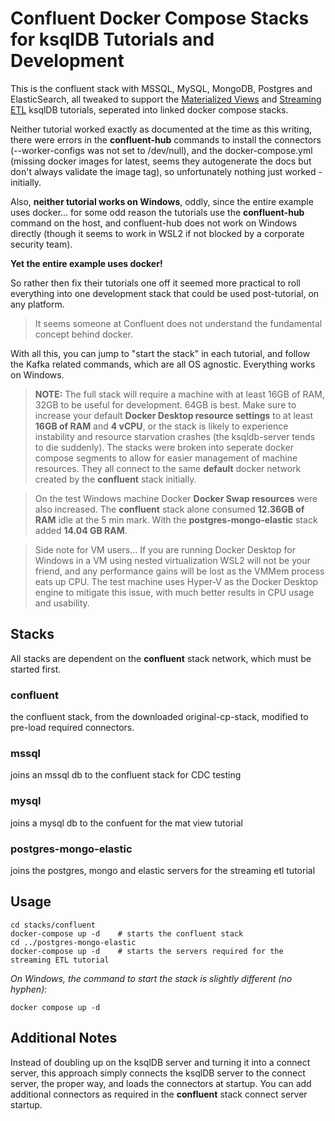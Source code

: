 # Confluent Docker Compose Stacks for ksqlDB Tutorials and Development

This is the confluent stack with MSSQL, MySQL, MongoDB, Postgres and ElasticSearch, all tweaked to support the [Materialized Views](https://docs.ksqldb.io/en/latest/tutorials/materialized) and [Streaming ETL](https://docs.ksqldb.io/en/latest/tutorials/etl) ksqlDB tutorials, seperated into linked docker compose stacks.

Neither tutorial worked exactly as documented at the time as this writing, there were errors in the __confluent-hub__ commands to install the connectors (--worker-configs was not set to /dev/null), and the docker-compose.yml (missing docker images for latest, seems they autogenerate the docs but don't always validate the image tag), so unfortunately nothing just worked - initially.  

Also, __neither tutorial works on Windows__, oddly, since the entire example uses docker... for some odd reason the tutorials use the __confluent-hub__ command on the host, and confluent-hub does not work on Windows directly (though it seems to work in WSL2 if not blocked by a corporate security team). 

__Yet the entire example uses docker!__  

So rather then fix their tutorials one off it seemed more practical to roll everything into one development stack that could be used post-tutorial, on any platform.  

> It seems someone at Confluent does not understand the fundamental concept behind docker.  

With all this, you can jump to "start the stack" in each tutorial, and follow the Kafka related commands, which are all OS agnostic.  Everything works on Windows.

> __NOTE:__ The full stack will require a machine with at least 16GB of RAM, 32GB to be useful for development.  64GB is best. Make sure to increase your default __Docker Desktop resource settings__ to at least __16GB of RAM__ and __4 vCPU__, or the stack is likely to experience instability and resource starvation crashes (the ksqldb-server tends to die suddenly).   The stacks were broken into seperate docker compose segments to allow for easier management of machine resources.  They all connect to the same __default__ docker network created by the __confluent__ stack initially.

> On the test Windows machine Docker __Docker Swap resources__ were also increased.  The __confluent__ stack alone consumed __12.36GB of RAM__ idle at the 5 min mark.  With the __postgres-mongo-elastic__ stack added __14.04 GB RAM__.

> Side note for VM users... If you are running Docker Desktop for Windows in a VM using nested virtualization WSL2 will not be your friend, and any performance gains will be lost as the VMMem process eats up CPU.  The test machine uses Hyper-V as the Docker Desktop engine to mitigate this issue, with much better results in CPU usage and usability.

## Stacks
All stacks are dependent on the __confluent__ stack network, which must be started first.
    
### confluent 
the confluent stack, from the downloaded original-cp-stack, modified to pre-load required connectors.
    
### mssql
joins an mssql db to the confluent stack for CDC testing

### mysql
joins a mysql db to the confuent for the mat view tutorial

### postgres-mongo-elastic
joins the postgres, mongo and elastic servers for the streaming etl tutorial


## Usage 

```
cd stacks/confluent
docker-compose up -d    # starts the confluent stack
cd ../postgres-mongo-elastic
docker-compose up -d    # starts the servers required for the streaming ETL tutorial
```

_On Windows, the command to start the stack is slightly different (no hyphen):_

```
docker compose up -d
```

## Additional Notes

Instead of doubling up on the ksqlDB server and turning it into a connect server, this approach simply connects the ksqlDB server to the connect server, the proper way, and loads the connectors at startup.  You can add additional connectors as required in the __confluent__ stack connect server startup.


